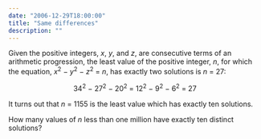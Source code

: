 ```yaml
---
date: "2006-12-29T18:00:00"
title: "Same differences"
description: ""
---
```


<p>Given the positive integers, <i>x</i>, <i>y</i>, and <i>z</i>, are consecutive terms of an arithmetic progression, the least value of the positive integer, <i>n</i>, for which the equation, <i>x</i><sup>2</sup> − <i>y</i><sup>2</sup> − <i>z</i><sup>2</sup> = <i>n</i>, has exactly two solutions is <i>n</i> = 27:</p>
<p style="text-align:center;">34<sup>2</sup> − 27<sup>2</sup> − 20<sup>2</sup> = 12<sup>2</sup> − 9<sup>2</sup> − 6<sup>2</sup> = 27</p>
<p>It turns out that <i>n</i> = 1155 is the least value which has exactly ten solutions.</p>
<p>How many values of <i>n</i> less than one million have exactly ten distinct solutions?</p>

